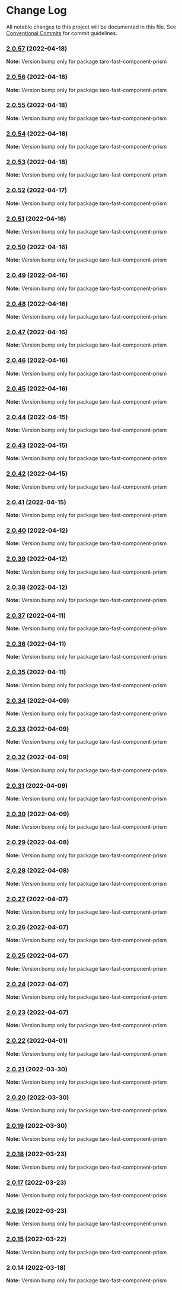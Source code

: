 # Change Log

All notable changes to this project will be documented in this file.
See [Conventional Commits](https://conventionalcommits.org) for commit guidelines.

### [2.0.57](https://github.com/kityandhero/taro-fast-framework/compare/taro-fast-component-prism@2.0.56...taro-fast-component-prism@2.0.57) (2022-04-18)

**Note:** Version bump only for package taro-fast-component-prism





### [2.0.56](https://github.com/kityandhero/taro-fast-framework/compare/taro-fast-component-prism@2.0.55...taro-fast-component-prism@2.0.56) (2022-04-18)

**Note:** Version bump only for package taro-fast-component-prism





### [2.0.55](https://github.com/kityandhero/taro-fast-framework/compare/taro-fast-component-prism@2.0.54...taro-fast-component-prism@2.0.55) (2022-04-18)

**Note:** Version bump only for package taro-fast-component-prism





### [2.0.54](https://github.com/kityandhero/taro-fast-framework/compare/taro-fast-component-prism@2.0.53...taro-fast-component-prism@2.0.54) (2022-04-18)

**Note:** Version bump only for package taro-fast-component-prism





### [2.0.53](https://github.com/kityandhero/taro-fast-framework/compare/taro-fast-component-prism@2.0.52...taro-fast-component-prism@2.0.53) (2022-04-18)

**Note:** Version bump only for package taro-fast-component-prism






### [2.0.52](https://github.com/kityandhero/taro-fast-framework/compare/taro-fast-component-prism@2.0.51...taro-fast-component-prism@2.0.52) (2022-04-17)

**Note:** Version bump only for package taro-fast-component-prism





### [2.0.51](https://github.com/kityandhero/taro-fast-framework/compare/taro-fast-component-prism@2.0.50...taro-fast-component-prism@2.0.51) (2022-04-16)

**Note:** Version bump only for package taro-fast-component-prism





### [2.0.50](https://github.com/kityandhero/taro-fast-framework/compare/taro-fast-component-prism@2.0.49...taro-fast-component-prism@2.0.50) (2022-04-16)

**Note:** Version bump only for package taro-fast-component-prism





### [2.0.49](https://github.com/kityandhero/taro-fast-framework/compare/taro-fast-component-prism@2.0.48...taro-fast-component-prism@2.0.49) (2022-04-16)

**Note:** Version bump only for package taro-fast-component-prism





### [2.0.48](https://github.com/kityandhero/taro-fast-framework/compare/taro-fast-component-prism@2.0.47...taro-fast-component-prism@2.0.48) (2022-04-16)

**Note:** Version bump only for package taro-fast-component-prism





### [2.0.47](https://github.com/kityandhero/taro-fast-framework/compare/taro-fast-component-prism@2.0.46...taro-fast-component-prism@2.0.47) (2022-04-16)

**Note:** Version bump only for package taro-fast-component-prism





### [2.0.46](https://github.com/kityandhero/taro-fast-framework/compare/taro-fast-component-prism@2.0.45...taro-fast-component-prism@2.0.46) (2022-04-16)

**Note:** Version bump only for package taro-fast-component-prism





### [2.0.45](https://github.com/kityandhero/taro-fast-framework/compare/taro-fast-component-prism@2.0.44...taro-fast-component-prism@2.0.45) (2022-04-16)

**Note:** Version bump only for package taro-fast-component-prism






### [2.0.44](https://github.com/kityandhero/taro-fast-framework/compare/taro-fast-component-prism@2.0.43...taro-fast-component-prism@2.0.44) (2022-04-15)

**Note:** Version bump only for package taro-fast-component-prism





### [2.0.43](https://github.com/kityandhero/taro-fast-framework/compare/taro-fast-component-prism@2.0.42...taro-fast-component-prism@2.0.43) (2022-04-15)

**Note:** Version bump only for package taro-fast-component-prism





### [2.0.42](https://github.com/kityandhero/taro-fast-framework/compare/taro-fast-component-prism@2.0.41...taro-fast-component-prism@2.0.42) (2022-04-15)

**Note:** Version bump only for package taro-fast-component-prism





### [2.0.41](https://github.com/kityandhero/taro-fast-framework/compare/taro-fast-component-prism@2.0.40...taro-fast-component-prism@2.0.41) (2022-04-15)

**Note:** Version bump only for package taro-fast-component-prism





### [2.0.40](https://github.com/kityandhero/taro-fast-framework/compare/taro-fast-component-prism@2.0.39...taro-fast-component-prism@2.0.40) (2022-04-12)

**Note:** Version bump only for package taro-fast-component-prism





### [2.0.39](https://github.com/kityandhero/taro-fast-framework/compare/taro-fast-component-prism@2.0.38...taro-fast-component-prism@2.0.39) (2022-04-12)

**Note:** Version bump only for package taro-fast-component-prism





### [2.0.38](https://github.com/kityandhero/taro-fast-framework/compare/taro-fast-component-prism@2.0.37...taro-fast-component-prism@2.0.38) (2022-04-12)

**Note:** Version bump only for package taro-fast-component-prism





### [2.0.37](https://github.com/kityandhero/taro-fast-framework/compare/taro-fast-component-prism@2.0.36...taro-fast-component-prism@2.0.37) (2022-04-11)

**Note:** Version bump only for package taro-fast-component-prism





### [2.0.36](https://github.com/kityandhero/taro-fast-framework/compare/taro-fast-component-prism@2.0.35...taro-fast-component-prism@2.0.36) (2022-04-11)

**Note:** Version bump only for package taro-fast-component-prism





### [2.0.35](https://github.com/kityandhero/taro-fast-framework/compare/taro-fast-component-prism@2.0.34...taro-fast-component-prism@2.0.35) (2022-04-11)

**Note:** Version bump only for package taro-fast-component-prism





### [2.0.34](https://github.com/kityandhero/taro-fast-framework/compare/taro-fast-component-prism@2.0.33...taro-fast-component-prism@2.0.34) (2022-04-09)

**Note:** Version bump only for package taro-fast-component-prism





### [2.0.33](https://github.com/kityandhero/taro-fast-framework/compare/taro-fast-component-prism@2.0.32...taro-fast-component-prism@2.0.33) (2022-04-09)

**Note:** Version bump only for package taro-fast-component-prism





### [2.0.32](https://github.com/kityandhero/taro-fast-framework/compare/taro-fast-component-prism@2.0.31...taro-fast-component-prism@2.0.32) (2022-04-09)

**Note:** Version bump only for package taro-fast-component-prism





### [2.0.31](https://github.com/kityandhero/taro-fast-framework/compare/taro-fast-component-prism@2.0.30...taro-fast-component-prism@2.0.31) (2022-04-09)

**Note:** Version bump only for package taro-fast-component-prism





### [2.0.30](https://github.com/kityandhero/taro-fast-framework/compare/taro-fast-component-prism@2.0.29...taro-fast-component-prism@2.0.30) (2022-04-09)

**Note:** Version bump only for package taro-fast-component-prism





### [2.0.29](https://github.com/kityandhero/taro-fast-framework/compare/taro-fast-component-prism@2.0.28...taro-fast-component-prism@2.0.29) (2022-04-08)

**Note:** Version bump only for package taro-fast-component-prism





### [2.0.28](https://github.com/kityandhero/taro-fast-framework/compare/taro-fast-component-prism@2.0.27...taro-fast-component-prism@2.0.28) (2022-04-08)

**Note:** Version bump only for package taro-fast-component-prism





### [2.0.27](https://github.com/kityandhero/taro-fast-framework/compare/taro-fast-component-prism@2.0.26...taro-fast-component-prism@2.0.27) (2022-04-07)

**Note:** Version bump only for package taro-fast-component-prism





### [2.0.26](https://github.com/kityandhero/taro-fast-framework/compare/taro-fast-component-prism@2.0.25...taro-fast-component-prism@2.0.26) (2022-04-07)

**Note:** Version bump only for package taro-fast-component-prism





### [2.0.25](https://github.com/kityandhero/taro-fast-framework/compare/taro-fast-component-prism@2.0.24...taro-fast-component-prism@2.0.25) (2022-04-07)

**Note:** Version bump only for package taro-fast-component-prism





### [2.0.24](https://github.com/kityandhero/taro-fast-framework/compare/taro-fast-component-prism@2.0.23...taro-fast-component-prism@2.0.24) (2022-04-07)

**Note:** Version bump only for package taro-fast-component-prism





### [2.0.23](https://github.com/kityandhero/taro-fast-framework/compare/taro-fast-component-prism@2.0.22...taro-fast-component-prism@2.0.23) (2022-04-07)

**Note:** Version bump only for package taro-fast-component-prism





### [2.0.22](https://github.com/kityandhero/taro-fast-framework/compare/taro-fast-component-prism@2.0.21...taro-fast-component-prism@2.0.22) (2022-04-01)

**Note:** Version bump only for package taro-fast-component-prism





### [2.0.21](https://github.com/kityandhero/taro-fast-framework/compare/taro-fast-component-prism@2.0.20...taro-fast-component-prism@2.0.21) (2022-03-30)

**Note:** Version bump only for package taro-fast-component-prism





### [2.0.20](https://github.com/kityandhero/taro-fast-framework/compare/taro-fast-component-prism@2.0.19...taro-fast-component-prism@2.0.20) (2022-03-30)

**Note:** Version bump only for package taro-fast-component-prism





### [2.0.19](https://github.com/kityandhero/taro-fast-framework/compare/taro-fast-component-prism@2.0.18...taro-fast-component-prism@2.0.19) (2022-03-30)

**Note:** Version bump only for package taro-fast-component-prism





### [2.0.18](https://github.com/kityandhero/taro-fast-framework/compare/taro-fast-component-prism@2.0.17...taro-fast-component-prism@2.0.18) (2022-03-23)

**Note:** Version bump only for package taro-fast-component-prism





### [2.0.17](https://github.com/kityandhero/taro-fast-framework/compare/taro-fast-component-prism@2.0.16...taro-fast-component-prism@2.0.17) (2022-03-23)

**Note:** Version bump only for package taro-fast-component-prism





### [2.0.16](https://github.com/kityandhero/taro-fast-framework/compare/taro-fast-component-prism@2.0.15...taro-fast-component-prism@2.0.16) (2022-03-23)

**Note:** Version bump only for package taro-fast-component-prism





### [2.0.15](https://github.com/kityandhero/taro-fast-framework/compare/taro-fast-component-prism@2.0.14...taro-fast-component-prism@2.0.15) (2022-03-22)

**Note:** Version bump only for package taro-fast-component-prism





### 2.0.14 (2022-03-18)

**Note:** Version bump only for package taro-fast-component-prism
